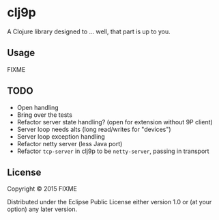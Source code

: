# clj9p

A Clojure library designed to ... well, that part is up to you.

## Usage

FIXME


## TODO

 * Open handling
 * Bring over the tests
 * Refactor server state handling? (open for extension without 9P client)
 * Server loop needs alts (long read/writes for "devices")
 * Server loop exception handling
 * Refactor netty server (less Java port)
 * Refactor `tcp-server` in clj9p to be `netty-server`, passing in transport

## License

Copyright © 2015 FIXME

Distributed under the Eclipse Public License either version 1.0 or (at
your option) any later version.
